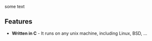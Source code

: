 some text

## [](#features)Features

* **Written in C** - It runs on any unix machine, including Linux, BSD, ...

